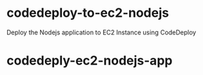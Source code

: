 # codedeploy-to-ec2-nodejs
Deploy the Nodejs application to EC2 Instance using CodeDeploy
# codedeply-ec2-nodejs-app
